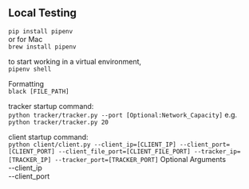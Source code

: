 ## Local Testing

`pip install pipenv`  
or for Mac  
`brew install pipenv` 

to start working in a virtual environment,  
`pipenv shell`  

Formatting  
`black [FILE_PATH]`

tracker startup command:  
`
python tracker/tracker.py --port [Optional:Network_Capacity]
`
e.g.
`
python tracker/tracker.py 20
`

client startup command:  
`
python client/client.py --client_ip=[CLIENT_IP] --client_port=[CLIENT_PORT] --client_file_port=[CLIENT_FILE_PORT] --tracker_ip=[TRACKER_IP] --tracker_port=[TRACKER_PORT]
`
Optional Arguments  
--client_ip  
--client_port  